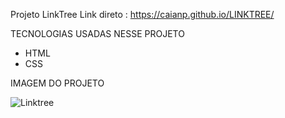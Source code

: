 Projeto LinkTree
Link direto : https://caianp.github.io/LINKTREE/

TECNOLOGIAS USADAS NESSE PROJETO 
- HTML
- CSS

IMAGEM DO PROJETO 

![Linktree](https://github.com/user-attachments/assets/ea896db0-9121-4cf0-8b94-5f4f59e7db68)
